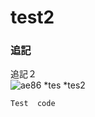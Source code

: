# test2
### 追記
追記２<br>
![ae86](https://user-images.githubusercontent.com/67813825/129496947-4419cb0e-4569-4f5d-895b-efd813830e18.jpg)
*tes
*tes2
```bash
Test  code
```
